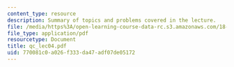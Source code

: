 ```yaml
---
content_type: resource
description: Summary of topics and problems covered in the lecture.
file: /media/https%3A/open-learning-course-data-rc.s3.amazonaws.com/18-435j-quantum-computation-fall-2003/770081c0a026f333da47adf07de05172_qc_lec04.pdf
file_type: application/pdf
resourcetype: Document
title: qc_lec04.pdf
uid: 770081c0-a026-f333-da47-adf07de05172
---
```

